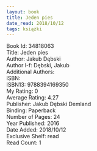 ```yaml
---
layout: book
title: Jeden pies
date_read: 2018/10/12
tags: książki
---
```


Book Id: 34818063<br />
Title: Jeden pies<br />
Author: Jakub Dębski<br />
Author l-f: Dębski, Jakub<br />
Additional Authors: <br />
ISBN: <br />
ISBN13: 9788394169350<br />
My Rating: 0<br />
Average Rating: 4.27<br />
Publisher: Jakub Dębski Demland<br />
Binding: Paperback<br />
Number of Pages: 24<br />
Year Published: 2016<br />
Date Added: 2018/10/12<br />
Exclusive Shelf: read<br />
Read Count: 1<br />


